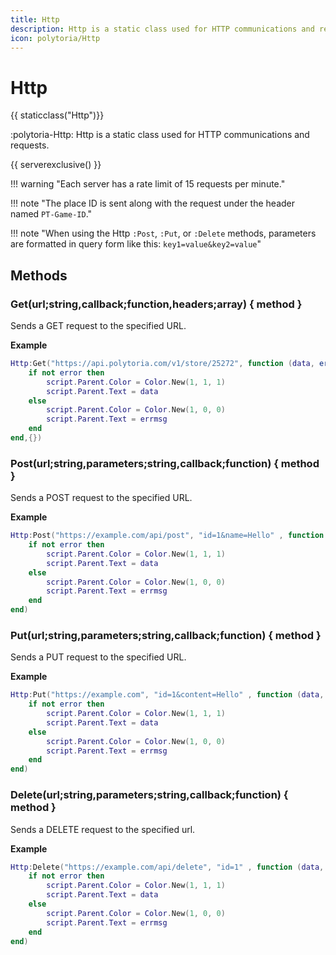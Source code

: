 ```yaml
---
title: Http
description: Http is a static class used for HTTP communications and requests.
icon: polytoria/Http
---
```


# Http

{{ staticclass("Http")}}

:polytoria-Http: Http is a static class used for HTTP communications and requests.

{{ serverexclusive() }}

<div data-search-exclude markdown>
!!! warning "Each server has a rate limit of 15 requests per minute."

!!! note "The place ID is sent along with the request under the header named `PT-Game-ID`."

!!! note "When using the Http `:Post`, `:Put`, or `:Delete` methods, parameters are formatted in query form like this: `key1=value&key2=value`"

</div>

## Methods

### Get(url;string,callback;function,headers;array) { method }

Sends a GET request to the specified URL.

**Example**

```lua
Http:Get("https://api.polytoria.com/v1/store/25272", function (data, error, errmsg)
    if not error then
        script.Parent.Color = Color.New(1, 1, 1)
        script.Parent.Text = data
    else
        script.Parent.Color = Color.New(1, 0, 0)
        script.Parent.Text = errmsg
    end
end,{})
```

### Post(url;string,parameters;string,callback;function) { method }

Sends a POST request to the specified URL.

**Example**

```lua
Http:Post("https://example.com/api/post", "id=1&name=Hello" , function (data, error, errmsg)
    if not error then
        script.Parent.Color = Color.New(1, 1, 1)
        script.Parent.Text = data
    else
        script.Parent.Color = Color.New(1, 0, 0)
        script.Parent.Text = errmsg
    end
end)
```

### Put(url;string,parameters;string,callback;function) { method }

Sends a PUT request to the specified URL.

**Example**

```lua
Http:Put("https://example.com", "id=1&content=Hello" , function (data, error, errmsg)
    if not error then
        script.Parent.Color = Color.New(1, 1, 1)
        script.Parent.Text = data
    else
        script.Parent.Color = Color.New(1, 0, 0)
        script.Parent.Text = errmsg
    end
end)
```

### Delete(url;string,parameters;string,callback;function) { method }

Sends a DELETE request to the specified url.

**Example**

```lua
Http:Delete("https://example.com/api/delete", "id=1" , function (data, error, errmsg)
    if not error then
        script.Parent.Color = Color.New(1, 1, 1)
        script.Parent.Text = data
    else
        script.Parent.Color = Color.New(1, 0, 0)
        script.Parent.Text = errmsg
    end
end)
```
